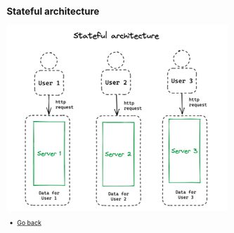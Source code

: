 ## Stateful architecture

![Stateful architecture](https://raw.githubusercontent.com/AndersDeath/holy-theory/main/images/12-stateful-architecture.png)

* [Go back](../readme.md)